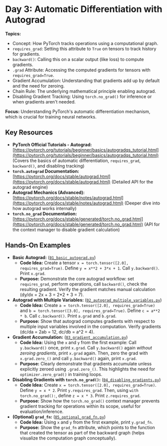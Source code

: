 # Day 3: Automatic Differentiation with Autograd

**Topics:**

- Concept: How PyTorch tracks operations using a computational graph.
- `requires_grad`: Setting this attribute to `True` on tensors to track history for gradients.
- `backward()`: Calling this on a scalar output (like loss) to compute gradients.
- `.grad` Attribute: Accessing the computed gradients for tensors with `requires_grad=True`.
- Gradient Accumulation: Understanding that gradients add up by default and the need for zeroing.
- Chain Rule: The underlying mathematical principle enabling autograd.
- Disabling Gradient Tracking: Using `torch.no_grad()` for inference or when gradients aren't needed.

**Focus:** Understanding PyTorch's automatic differentiation mechanism, which is crucial for training neural networks.

## Key Resources

- **PyTorch Official Tutorials - Autograd:** [https://pytorch.org/tutorials/beginner/basics/autogradqs_tutorial.html](https://pytorch.org/tutorials/beginner/basics/autogradqs_tutorial.html) (Covers the basics of automatic differentiation, `requires_grad`, `backward()`, and disabling tracking)
- **`torch.autograd` Documentation:** [https://pytorch.org/docs/stable/autograd.html](https://pytorch.org/docs/stable/autograd.html) (Detailed API for the autograd engine)
- **Autograd Mechanics (Advanced):** [https://pytorch.org/docs/stable/notes/autograd.html](https://pytorch.org/docs/stable/notes/autograd.html) (Deeper dive into how autograd works internally)
- **`torch.no_grad` Documentation:** [https://pytorch.org/docs/stable/generated/torch.no_grad.html](https://pytorch.org/docs/stable/generated/torch.no_grad.html) (API for the context manager to disable gradient calculation)

## Hands-On Examples

- **Basic Autograd:** ([`01_basic_autograd.py`](./01_basic_autograd.py))
  - **Code Idea:** Create a tensor `x = torch.tensor([2.0], requires_grad=True)`. Define `y = x**2 + 3*x + 1`. Call `y.backward()`. Print `x.grad`.
  - **Purpose:** Demonstrate the core autograd workflow: set `requires_grad`, perform operations, call `backward()`, check the resulting gradient. Verify the gradient matches manual calculation (dy/dx = 2x + 3 = 2\*2 + 3 = 7).
- **Autograd with Multiple Variables:** ([`02_autograd_multiple_variables.py`](./02_autograd_multiple_variables.py))
  - **Code Idea:** Create `a = torch.tensor([2.0], requires_grad=True)` and `b = torch.tensor([3.0], requires_grad=True)`. Define `c = a**2 * b`. Call `c.backward()`. Print `a.grad` and `b.grad`.
  - **Purpose:** Show that autograd computes gradients with respect to multiple input variables involved in the computation. Verify gradients (dc/da = 2ab = 12, dc/db = a^2 = 4).
- **Gradient Accumulation:** ([`03_gradient_accumulation.py`](./03_gradient_accumulation.py))
  - **Code Idea:** Using the `x` and `y` from the first example: Call `y.backward()` once, print `x.grad`. Call `y.backward()` again _without zeroing gradients_, print `x.grad` again. Then, zero the grad with `x.grad.zero_()` and call `y.backward()` again, print `x.grad`.
  - **Purpose:** Clearly demonstrate that gradients accumulate unless explicitly zeroed using `.grad.zero_()`. This highlights the need for `optimizer.zero_grad()` in training loops.
- **Disabling Gradients with `torch.no_grad()`:** ([`04_disabling_gradients.py`](./04_disabling_gradients.py))
  - **Code Idea:** Create `x = torch.tensor([2.0], requires_grad=True)`. Define `y = x * 2`. Print `y.requires_grad`. Then, using `with torch.no_grad():`, define `z = x * 3`. Print `z.requires_grad`.
  - **Purpose:** Show how the `torch.no_grad()` context manager prevents gradient tracking for operations within its scope, useful for evaluation/inference.
- **(Optional) `grad_fn`:** ([`05_optional_grad_fn.py`](./05_optional_grad_fn.py))
  - **Code Idea:** Using `x` and `y` from the first example, print `y.grad_fn`.
  - **Purpose:** Show the `grad_fn` attribute, which points to the function that created the tensor as part of the backward graph (helps visualize the computation graph conceptually).
